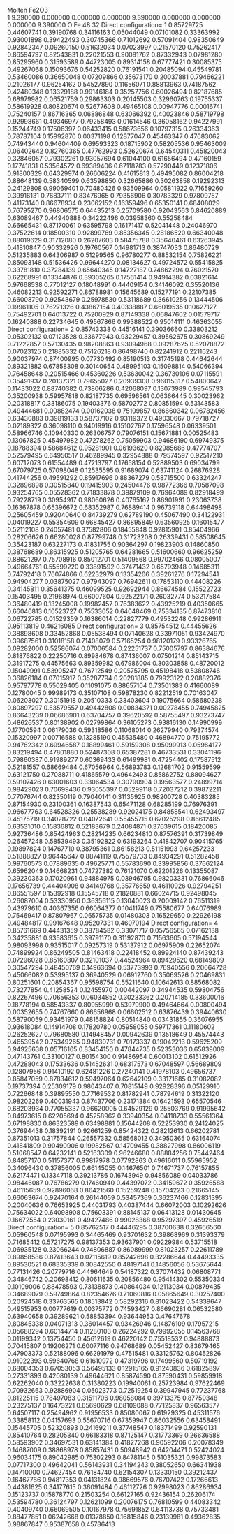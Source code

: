 Molten Fe2O3                          
 1
     9.390000    0.000000    0.000000
     0.000000    9.390000    0.000000
     0.000000    0.000000    9.390000
   O    Fe
  48  32
Direct configuration=     1
   0.85729725  0.44607741  0.39190768
   0.34116163  0.05044049  0.07101082
   0.33363992  0.93001898  0.39422493
   0.30745366  0.71012692  0.57091404
   0.98350649  0.92842347  0.09260150
   0.51632034  0.07023997  0.21570120
   0.75262417  0.86594797  0.82543831
   0.22021553  0.90081762  0.87332943
   0.07981280  0.85295960  0.31593589
   0.44723005  0.89314158  0.67777421
   0.30085375  0.49267068  0.15093676
   0.54252820  0.76191541  0.20485094
   0.45549781  0.53460086  0.36650048
   0.07209866  0.35673170  0.20037881
   0.79466221  0.21026177  0.96254162
   0.54527890  0.11656071  0.88813963
   0.74187562  0.42480348  0.13329188
   0.99146184  0.35257756  0.60026494
   0.82187685  0.68979982  0.06521759
   0.29863303  0.20145503  0.32960763
   0.19755337  0.58619928  0.80820674
   0.52677608  0.49465108  0.00947776
   0.00016741  0.75240157  0.86716365
   0.06886848  0.63066392  0.40023846
   0.58719798  0.92998661  0.49346977
   0.79258493  0.01614546  0.36058162
   0.94227991  0.15244749  0.17506397
   0.06433415  0.58673656  0.10797315
   0.26334363  0.78787104  0.15992870
   0.00371198  0.12877047  0.45463347
   0.47683062  0.74943440  0.94604409
   0.69593323  0.18715902  0.58205536
   0.95463009  0.06402642  0.82760365
   0.47762993  0.52620674  0.64540311
   0.45820043  0.32846057  0.79302261
   0.93057694  0.61044100  0.61656494
   0.47160159  0.17741831  0.53564572
   0.69389406  0.67118783  0.57290449
   0.12371806  0.91800329  0.64329974
   0.26606224  0.41615813  0.49495082
   0.86004218  0.88648139  0.58340599
   0.63598850  0.32665886  0.30263858
   0.19292313  0.24129808  0.99069401
   0.70480426  0.93509964  0.05811922
   0.71659260  0.39916131  0.76837111
   0.83476965  0.79356906  0.30783329
   0.97809757  0.41173140  0.86678934
   0.23062152  0.16359496  0.65350141
   0.68408029  0.76795270  0.96806575
   0.64435213  0.25709580  0.92043563
   0.84620889  0.63089467  0.44940888
   0.34222496  0.03958360  0.55258484
   0.66665431  0.87170061  0.63595798
   0.16171417  0.52041448  0.24046970
   0.37522614  0.18500310  0.92899769
   0.85356345  0.28186520  0.66340048
   0.88019629  0.31712080  0.26207603
   0.58475788  0.35640461  0.63263945
   0.41810847  0.90332926  0.19760567
   0.14981713  0.38747033  0.86480729
   0.51235883  0.64306987  0.51299565
   0.96780277  0.88532154  0.75826221
   0.85093148  0.51536426  0.99644270
   0.08134627  0.49724572  0.55415825
   0.33781810  0.37284139  0.65640345
   0.14727187  0.74862294  0.76021570
   0.62268991  0.13344876  0.39305265
   0.17561414  0.94914382  0.03821614
   0.97668538  0.77012127  0.18048991
   0.44409154  0.34146092  0.35520136
   0.46082213  0.92592271  0.86788981
   0.15645689  0.15277191  0.22107385
   0.66008790  0.92543679  0.25978530
   0.53118689  0.36610256  0.13444506
   0.19961105  0.76271326  0.43867154
   0.40338887  0.66019535  0.10627127
   0.75492701  0.64013722  0.75200929
   0.87149338  0.06847602  0.01579717
   0.16240888  0.22734645  0.49567866
   0.99388522  0.95014111  0.46363055
Direct configuration=     2
   0.85743338  0.44516141  0.39036660
   0.33803212  0.05302132  0.07123528
   0.33677943  0.93229457  0.39562675
   0.30869249  0.71222857  0.57130435
   0.98208863  0.93094968  0.09287625
   0.52078872  0.07023125  0.21885332
   0.75126218  0.86498740  0.82241912
   0.22116243  0.90037974  0.87400995
   0.07730492  0.85190513  0.31745198
   0.44642644  0.89321882  0.67858308
   0.30140654  0.48995103  0.15098814
   0.54066394  0.76458648  0.20515466
   0.45360226  0.53630042  0.36730106
   0.07115591  0.35491937  0.20137321
   0.79655027  0.20939308  0.96015317
   0.54800642  0.11433022  0.88740382
   0.73806286  0.42068097  0.13073989
   0.99545793  0.35200938  0.59957818
   0.82187735  0.69596561  0.06366445
   0.30023962  0.20318817  0.33186075
   0.19403376  0.58702772  0.80851594
   0.53143583  0.49444681  0.00882474
   0.00162038  0.75109857  0.86660342
   0.06782456  0.63430883  0.39819133
   0.58737102  0.93119372  0.49030667
   0.79718727  0.02189322  0.36098110
   0.94019916  0.15102767  0.17596548
   0.06339501  0.58966746  0.10940330
   0.26306757  0.79076151  0.15671881
   0.00525483  0.13067825  0.45497982
   0.47278262  0.75059903  0.94686190
   0.69749375  0.18788394  0.58684612
   0.95281901  0.06193620  0.82985686
   0.47774707  0.52579495  0.64950517
   0.46289945  0.32954888  0.79574597
   0.92517210  0.60712073  0.61554489
   0.47213797  0.17658154  0.52889503
   0.69034799  0.67079725  0.57098048
   0.12535595  0.91689074  0.63741124
   0.26876928  0.41744256  0.49591292
   0.85917696  0.88367279  0.58715500
   0.63324247  0.32896898  0.30515840
   0.19415903  0.24504476  0.98772366
   0.70587098  0.93254765  0.05528362
   0.71833878  0.39879109  0.76964089
   0.82918499  0.79228719  0.30954917
   0.98060626  0.40765162  0.86901991
   0.23063738  0.16367878  0.65396672
   0.68352987  0.76889414  0.96739118
   0.64498498  0.25605459  0.92040640
   0.84739279  0.62789190  0.45067490
   0.34122931  0.04019227  0.55354609
   0.66845427  0.86895849  0.63560925
   0.16015477  0.52112108  0.24057481
   0.37582806  0.18455848  0.92815901
   0.85404966  0.28206626  0.66280028
   0.87799748  0.31723208  0.26339431
   0.58508645  0.35423187  0.63227173
   0.41831755  0.90364297  0.19823903
   0.14860850  0.38768689  0.86315925
   0.51205765  0.64281665  0.51600660
   0.96625259  0.88621297  0.75708916
   0.85012701  0.51409568  0.99702466
   0.08005007  0.49664761  0.55599220
   0.33891592  0.37471432  0.65793948
   0.14685311  0.74792418  0.76074866
   0.62232979  0.13354206  0.39261276
   0.17294541  0.94904277  0.03875027
   0.97943097  0.76942611  0.17853110
   0.44408226  0.34145811  0.35641375
   0.46099525  0.92692944  0.86674584
   0.15522723  0.15403495  0.21968974
   0.66007604  0.92522171  0.26032774
   0.53217584  0.36480419  0.13245008
   0.19982457  0.76383622  0.43925219
   0.40350665  0.66046813  0.10523727
   0.75533052  0.64048469  0.75334135
   0.87473810  0.06722785  0.01529359
   0.16386014  0.22827779  0.49532248
   0.99286911  0.95113819  0.46216085
Direct configuration=     3
   0.85754512  0.44455626  0.38898608
   0.33452868  0.05538494  0.07140628
   0.33971051  0.93424970  0.39687561
   0.31018158  0.71408079  0.57165254
   0.98120179  0.93326765  0.09282000
   0.52586074  0.07006584  0.22251737
   0.75005797  0.86384676  0.81876822
   0.22250716  0.89984678  0.87436007
   0.07501214  0.85143715  0.31917275
   0.44575663  0.89359982  0.67986004
   0.30303858  0.48720012  0.15049991
   0.53905247  0.76712549  0.20575795
   0.45198418  0.53808746  0.36826184
   0.07015917  0.35287794  0.20281885
   0.79923122  0.20882376  0.95797778
   0.55029405  0.11091075  0.88657104
   0.73501383  0.41660089  0.12780045
   0.99989173  0.35107108  0.59878230
   0.82212519  0.70163047  0.06203027
   0.30151918  0.20510333  0.33403604
   0.19075664  0.58680238  0.80897297
   0.53579557  0.49442808  0.00834371
   0.00278455  0.74945825  0.86643239
   0.06686901  0.63704757  0.39620592
   0.58755497  0.93273747  0.48626537
   0.80138902  0.02799864  0.36105273
   0.93816130  0.14990999  0.17700594
   0.06179036  0.59318586  0.11068014
   0.26279940  0.79374574  0.15320997
   0.00716588  0.13285190  0.45535480
   0.46894770  0.75195772  0.94762342
   0.69946587  0.18899461  0.59159308
   0.95099913  0.05964177  0.83219494
   0.47801880  0.52487308  0.65387281
   0.46733531  0.33041196  0.79860387
   0.91989277  0.60369433  0.61499981
   0.47254402  0.17587512  0.52181557
   0.68669484  0.67056964  0.56893783
   0.12681702  0.91559599  0.63121750
   0.27088711  0.41865579  0.49642493
   0.85862752  0.88094627  0.59107426
   0.63001603  0.33064534  0.30790904
   0.19563577  0.24899714  0.98429023
   0.70699436  0.93055397  0.05299118
   0.72037212  0.39872211  0.77076744
   0.82350119  0.79040141  0.31135925
   0.98200728  0.40383285  0.87154930
   0.23100361  0.16387543  0.65471128
   0.68285199  0.76976391  0.96677763
   0.64528326  0.25538289  0.92024175
   0.84858541  0.62493497  0.45175719
   0.34028722  0.04072641  0.55455715
   0.67025298  0.86612485  0.63531010
   0.15836812  0.52183679  0.24084871
   0.37639615  0.18420085  0.92736486
   0.85424963  0.28214235  0.66234810
   0.87576391  0.31739849  0.26457248
   0.58539493  0.35192822  0.63193264
   0.41842707  0.90415765  0.19897824
   0.14767710  0.38795361  0.86158213
   0.51151993  0.64257233  0.51888827
   0.96445647  0.88741119  0.75579733
   0.84934291  0.51282458  0.99760573
   0.07889635  0.49625771  0.55783690
   0.33995856  0.37662124  0.65962049
   0.14668231  0.74727382  0.76121070
   0.62201226  0.13355087  0.39230363
   0.17020961  0.94884975  0.03946795
   0.98203331  0.76866046  0.17656739
   0.44404908  0.34149768  0.35776659
   0.46110926  0.92794251  0.86551597
   0.15392918  0.15545718  0.21820881
   0.66024715  0.92498045  0.26087004
   0.53330950  0.36356115  0.13040023
   0.20009142  0.76511319  0.43979610
   0.40367356  0.66064377  0.10411749
   0.75580677  0.64076989  0.75469417
   0.87807967  0.06575735  0.01480303
   0.16529650  0.22926198  0.49484817
   0.99167648  0.95207331  0.46070194
Direct configuration=     4
   0.85761669  0.44431359  0.38784582
   0.33071717  0.05756565  0.07162138
   0.34235881  0.93583615  0.39791170
   0.31192870  0.71563605  0.57194544
   0.98093998  0.93515017  0.09257319
   0.53137912  0.06975909  0.22652074
   0.74899924  0.86249505  0.81463418
   0.22418452  0.89924140  0.87439243
   0.07296028  0.85160807  0.32101037
   0.44524964  0.89429520  0.68149809
   0.30547294  0.48450769  0.14963694
   0.53773993  0.76940556  0.20664728
   0.45066082  0.53995137  0.36940529
   0.06912760  0.35069526  0.20469831
   0.80251601  0.20854367  0.95598754
   0.55211640  0.10642613  0.88568082
   0.73277854  0.41258524  0.12455970
   0.00442097  0.34944535  0.59804756
   0.82267496  0.70656353  0.06034852
   0.30233362  0.20714185  0.33600016
   0.18778194  0.58543337  0.80955999
   0.53979900  0.49464664  0.00800494
   0.00352655  0.74767660  0.86656968
   0.06602512  0.63876439  0.39440630
   0.58790059  0.93451979  0.48158824
   0.80514840  0.03431855  0.36076955
   0.93618084  0.14914708  0.17820780
   0.05958055  0.59717361  0.11180602
   0.26252627  0.79680580  0.14948457
   0.00942639  0.13518649  0.45574443
   0.46539542  0.75349265  0.94830731
   0.70173337  0.19042213  0.59625209
   0.94925638  0.05716165  0.83454150
   0.47844735  0.52353036  0.65839009
   0.47143761  0.33100127  0.80154300
   0.91486954  0.60013102  0.61512926
   0.47288043  0.17533636  0.51452631
   0.68317573  0.67048597  0.56689809
   0.12807956  0.91410192  0.62481226
   0.27240141  0.41978103  0.49656737
   0.85847059  0.87834612  0.59497064
   0.62642109  0.33171685  0.31082082
   0.19737394  0.25309179  0.98043407
   0.70815149  0.92928396  0.05129910
   0.72266848  0.39895550  0.77169532
   0.81782941  0.78794619  0.31322120
   0.98202269  0.40031943  0.87437706
   0.23171384  0.16421593  0.65570546
   0.68203934  0.77055337  0.96620005
   0.64529129  0.25503769  0.91995642
   0.84973615  0.62205694  0.45258962
   0.33940354  0.04118733  0.55561364
   0.67198830  0.86323589  0.63498881
   0.15644208  0.52253930  0.24124025
   0.37694438  0.18392191  0.92661259
   0.85424322  0.28212613  0.66202781
   0.87351013  0.31757844  0.26557332
   0.58568012  0.34950365  0.63164074
   0.41841809  0.90490906  0.19982567
   0.14709455  0.38827998  0.86006119
   0.51068547  0.64232141  0.52163309
   0.96246680  0.88884256  0.75442464
   0.84857170  0.51157377  0.99817978
   0.07792863  0.49616011  0.55965952
   0.34096430  0.37856005  0.66145055
   0.14676501  0.74671737  0.76157855
   0.62174471  0.13347118  0.39213786
   0.16743949  0.94856089  0.04033786
   0.98446087  0.76786279  0.17460940
   0.44397072  0.34159672  0.35926588
   0.46115659  0.92896068  0.86421560
   0.15259248  0.15704223  0.21665145
   0.66063674  0.92470164  0.26144059
   0.53457369  0.36237466  0.12831395
   0.20040636  0.76653925  0.44031793
   0.40387444  0.66072003  0.10292626
   0.75634022  0.64098908  0.75603391
   0.88145137  0.06413128  0.01430645
   0.16672554  0.23030161  0.49427486
   0.99028368  0.95297397  0.45926519
Direct configuration=     5
   0.85762517  0.44446295  0.38700638
   0.32666560  0.05960548  0.07195993
   0.34465469  0.93701632  0.39868969
   0.31393379  0.71685412  0.57217275
   0.98137353  0.93637901  0.09229984
   0.53715518  0.06935128  0.23066244
   0.74806887  0.86089999  0.81023257
   0.22611789  0.89858586  0.87413643
   0.07115619  0.85242698  0.32286644
   0.44493335  0.89530521  0.68335339
   0.30842550  0.48197141  0.14856056
   0.53675644  0.77131426  0.20779716
   0.44964649  0.54187322  0.37074432
   0.06808771  0.34846742  0.20698412
   0.80611635  0.20856480  0.95414302
   0.55350334  0.10109006  0.88478593
   0.73138873  0.40864034  0.12113034
   0.00879435  0.34689079  0.59749864
   0.82354676  0.71060816  0.05865649
   0.30257400  0.20924518  0.33763565
   0.18513842  0.58292316  0.81023422
   0.54339647  0.49515953  0.00777619
   0.00375772  0.74593427  0.86690281
   0.06532580  0.63940658  0.39289621
   0.58853394  0.93644953  0.47647678
   0.80845338  0.04071313  0.36014457
   0.93426946  0.14876109  0.17957215
   0.05688294  0.60144714  0.11280103
   0.26224292  0.79992055  0.14563768
   0.01199342  0.13754450  0.45612619
   0.46220142  0.75518532  0.94888873
   0.70415807  0.19206271  0.60077116
   0.94768689  0.05452427  0.83679465
   0.47903373  0.52188096  0.66291979
   0.47515481  0.33125762  0.80452826
   0.91022393  0.59640768  0.61610972
   0.47319796  0.17499560  0.50719192
   0.68004353  0.67053053  0.56495133
   0.12915165  0.91240836  0.61825897
   0.27331893  0.42080139  0.49644621
   0.85874590  0.87590431  0.59859918
   0.62262040  0.33222638  0.31380223
   0.19940061  0.25723984  0.97622469
   0.70932663  0.92886904  0.05023773
   0.72519254  0.39947945  0.77237768
   0.81225115  0.78497083  0.31511706
   0.98058084  0.39713375  0.87750348
   0.23275137  0.16473221  0.65690629
   0.68109088  0.77125837  0.96563577
   0.64507117  0.25494962  0.91956533
   0.85080067  0.61929325  0.45311576
   0.33858112  0.04157693  0.55670716
   0.67359947  0.86032556  0.63458491
   0.15445705  0.52320893  0.24169211
   0.37748547  0.18371499  0.92590131
   0.85410764  0.28205340  0.66183318
   0.87125147  0.31773369  0.26636588
   0.58593902  0.34697531  0.63141384
   0.41827268  0.90592206  0.20078349
   0.14687009  0.38868978  0.85857431
   0.50948942  0.64204471  0.52424024
   0.96034175  0.89042985  0.75302293
   0.84781145  0.51035321  0.99873583
   0.07717300  0.49642041  0.56143931
   0.34194243  0.38052650  0.66341938
   0.14710000  0.74627454  0.76184740
   0.62154307  0.13330150  0.39212437
   0.16467786  0.94817353  0.04131824
   0.98669576  0.76707422  0.17266613
   0.44381625  0.34177615  0.36091484
   0.46112726  0.92998023  0.86286934
   0.15123737  0.15878770  0.21503254
   0.66127165  0.92436154  0.26206174
   0.53594780  0.36124797  0.12621099
   0.20076175  0.76810599  0.44083342
   0.40409740  0.66069505  0.10167978
   0.75691852  0.64113738  0.75733481
   0.88477851  0.06242668  0.01378850
   0.16815846  0.23139981  0.49362835
   0.98867847  0.95387658  0.45786413
